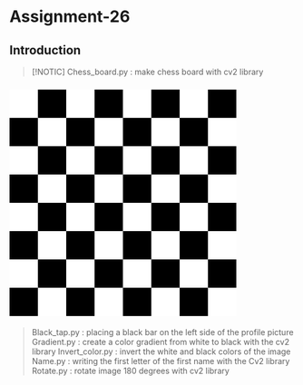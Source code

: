 # Assignment-26

## Introduction

> [!NOTIC]
> Chess_board.py : make chess board with cv2 library  
### ![Global time](./images/result.jpg)

> Black_tap.py : placing a black bar on the left side of the profile picture
> Gradient.py : create a color gradient from white to black with the cv2 library
> Invert_color.py : invert the white and black colors of the image
> Name.py : writing the first letter of the first name with the Cv2 library
> Rotate.py : rotate image 180 degrees with cv2 library


